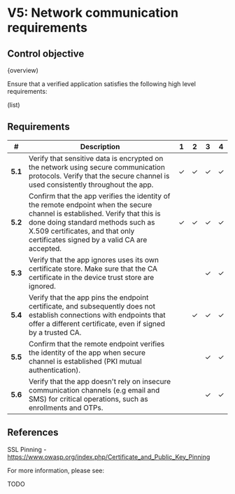 # V5: Network communication requirements

## Control objective

{overview)

Ensure that a verified application satisfies the following high level requirements:

(list)

## Requirements

| # | Description | 1 | 2 | 3 | 4 |
| --- | --- | --- | --- | --- | --- |
| **5.1** | Verify that sensitive data is encrypted on the network using secure communication protocols. Verify that the secure channel is used consistently throughout the app. | ✓ | ✓ | ✓ | ✓ |
| **5.2** | Confirm that the app verifies the identity of the remote endpoint when the secure channel is established. Verify that this is done doing standard methods such as X.509 certificates, and that only certificates signed by a valid CA are accepted. | ✓ | ✓ | ✓ | ✓ |
| **5.3** | Verify that the app ignores uses its own certificate store. Make sure that the CA certificate in the device trust store are ignored. |   |   | ✓ | ✓ |
| **5.4** | Verify that the app pins the endpoint certificate, and subsequently does not establish connections with endpoints that offer a different certificate, even if signed by a trusted CA. |   | ✓ | ✓ | ✓ |
| **5.5** | Confirm that the remote endpoint verifies the identity of the app when secure channel is established (PKI mutual authentication). |   |   | ✓ | ✓ |
| **5.6** | Verify that the app doesn't rely on insecure communication channels (e.g email and SMS) for critical operations, such as enrollments and OTPs. |   |   | ✓| ✓ | 


## References

SSL Pinning  - https://www.owasp.org/index.php/Certificate_and_Public_Key_Pinning

For more information, please see:

TODO

